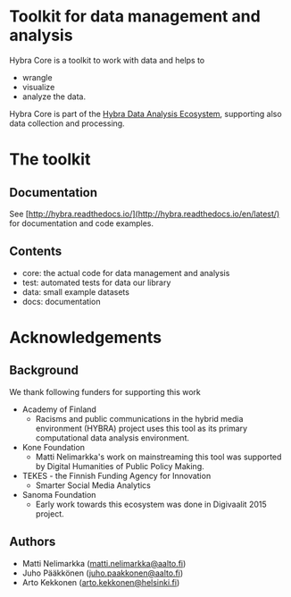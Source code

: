 # Toolkit for data management and analysis

Hybra Core is a toolkit to work with data and helps to
* wrangle
* visualize
* analyze
the data.

Hybra Core is part of the [Hybra Data Analysis Ecosystem](http://research.cs.aalto.fi/dcc/output/hybra), supporting also data collection and processing.

# The toolkit

## Documentation

See [http://hybra.readthedocs.io/](http://hybra.readthedocs.io/en/latest/) for documentation and code examples.

## Contents

* core: the actual code for data management and analysis
* test: automated tests for data our library
* data: small example datasets
* docs: documentation

# Acknowledgements

## Background

We thank following funders for supporting this work

* Academy of Finland
   * Racisms and public communications in the hybrid media environment (HYBRA) project uses this tool as its primary computational data analysis environment.
* Kone Foundation
   * Matti Nelimarkka's work on mainstreaming this tool was supported by Digital Humanities of Public Policy Making.
* TEKES - the Finnish Funding Agency for Innovation
   * Smarter Social Media Analytics
* Sanoma Foundation
   * Early work towards this ecosystem was done in Digivaalit 2015 project.

## Authors

* Matti Nelimarkka (matti.nelimarkka@aalto.fi)
* Juho Pääkkönen (juho.paakkonen@aalto.fi)
* Arto Kekkonen (arto.kekkonen@helsinki.fi)

